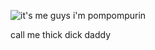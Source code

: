![it's me guys i'm pompompurin](https://github.com/user-attachments/assets/8fdcf516-f351-4995-a984-90d0c7566e5e)

call me thick dick daddy

